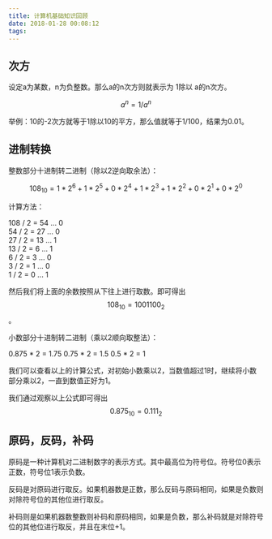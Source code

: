 ```yaml
---
title: 计算机基础知识回顾
date: 2018-01-28 00:08:12
tags:
---
```

## 次方

设定a为某数，n为负整数。那么a的n次方则就表示为 1除以 a的n次方。

$$
a ^ n = 1 / a ^ n
$$

举例：10的-2次方就等于1除以10的平方，那么值就等于1/100，结果为0.01。

## 进制转换

整数部分十进制转二进制（除以2逆向取余法）：

$$
108_{10} = 1 * 2^6 + 1 * 2^5 + 0 * 2^4 + 1 * 2^3 + 1 * 2^2 + 0 * 2^1 + 0 * 2^0
$$

计算方法：


108 / 2 = 54 ... 0  
54 / 2 = 27 ... 0  
27 / 2 = 13 ... 1  
13 / 2 = 6 ... 1  
6 / 2 = 3 ... 0  
3 / 2 = 1 ... 0  
1 / 2 = 0 ... 1  

然后我们将上面的余数按照从下往上进行取数。即可得出 $$ 108_{10} = 1001100_2 $$ 。

小数部分十进制转二进制（乘以2顺向取整法）：

0.875 * 2 = 1.75
0.75 * 2 = 1.5
0.5 * 2 = 1

我们可以查看以上的计算公式，对初始小数乘以2，当数值超过1时，继续将小数部分乘以2，一直到数值正好为1。

我们通过观察以上公式即可得出 $$ 0.875_{10} = 0.111_2 $$

## 原码，反码，补码

原码是一种计算机对二进制数字的表示方式。其中最高位为符号位。符号位0表示正数，符号位1表示负数。

反码是对原码进行取反。如果机器数是正数，那么反码与原码相同，如果是负数则对除符号位的其他位进行取反。

补码则是如果机器数整数则补码和原码相同，如果是负数，那么补码就是对除符号位的其他位进行取反，并且在末位+1。
